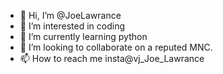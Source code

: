 - 👋 Hi, I’m @JoeLawrance
- 👀 I’m interested in coding
- 🌱 I’m currently learning python
- 💞️ I’m looking to collaborate on a reputed MNC.
- 📫 How to reach me insta@vj_Joe_Lawrance
<!---
JoeLawrance/JoeLawrance is a ✨ special ✨ repository because its `README.md` (this file) appears on your GitHub profile.
You can click the Preview link to take a look at your changes.
--->
